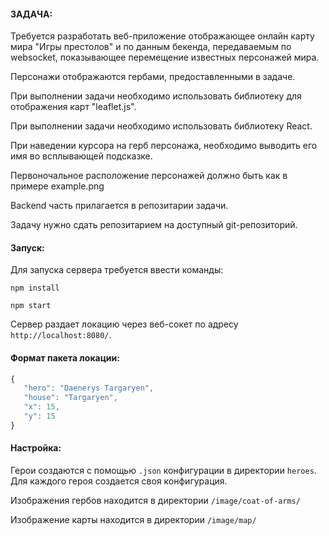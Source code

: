 #### ЗАДАЧА:
Требуется разработать веб-приложение отображающее онлайн карту мира "Игры престолов" и по данным бекенда, передаваемым по websocket, показывающее перемещение известных персонажей мира. 

Персонажи отображаются гербами, предоставленными в задаче.

При выполнении задачи необходимо использовать библиотеку для отображения карт "leaflet.js".

При выполнении задачи необходимо использовать библиотеку React.

При наведении курсора на герб персонажа, необходимо выводить его имя во всплывающей подсказке.

Первоночальное расположение персонажей должно быть как в примере example.png

Backend часть прилагается в репозитарии задачи.

Задачу нужно сдать репозитарием на доступный git-репозиторий.

#### Запуск:

Для запуска сервера требуется ввести команды:

`npm install`
 
`npm start`
 
Сервер раздает локацию через веб-сокет по адресу `http://localhost:8080/`. 

#### Формат пакета локации:

```js
{
   "hero": "Daenerys Targaryen",
   "house": "Targaryen",
   "x": 15,
   "y": 15
}
```

#### Настройка:
Герои создаются с помощью `.json` конфигурации в директории `heroes`. Для каждого героя создается своя конфигурация. 

Изображения гербов находится в директории `/image/coat-of-arms/`

Изображение карты находится в директории `/image/map/`

